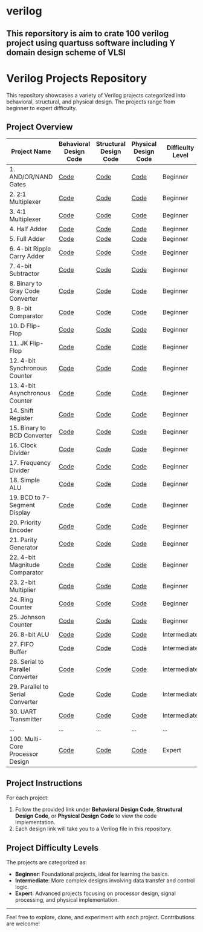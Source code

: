 # verilog

## This reporsitory is aim to crate 100 verilog project using quartuss software including Y domain design scheme of VLSI

# Verilog Projects Repository

This repository showcases a variety of Verilog projects categorized into behavioral, structural, and physical design. The projects range from beginner to expert difficulty. 

## Project Overview

| Project Name                                 | Behavioral Design Code | Structural Design Code | Physical Design Code | Difficulty Level |
|----------------------------------------------|-------------------------|------------------------|----------------------|-------------------|
| 1. AND/OR/NAND Gates                          | [Code](#)               | [Code](#)              | [Code](#)            | Beginner          |
| 2. 2:1 Multiplexer                            | [Code](#)               | [Code](#)              | [Code](#)            | Beginner          |
| 3. 4:1 Multiplexer                            | [Code](#)               | [Code](#)              | [Code](#)            | Beginner          |
| 4. Half Adder                                 | [Code](#)               | [Code](#)              | [Code](#)            | Beginner          |
| 5. Full Adder                                 | [Code](#)               | [Code](#)              | [Code](#)            | Beginner          |
| 6. 4-bit Ripple Carry Adder                   | [Code](#)               | [Code](#)              | [Code](#)            | Beginner          |
| 7. 4-bit Subtractor                           | [Code](#)               | [Code](#)              | [Code](#)            | Beginner          |
| 8. Binary to Gray Code Converter              | [Code](#)               | [Code](#)              | [Code](#)            | Beginner          |
| 9. 8-bit Comparator                           | [Code](#)               | [Code](#)              | [Code](#)            | Beginner          |
| 10. D Flip-Flop                               | [Code](#)               | [Code](#)              | [Code](#)            | Beginner          |
| 11. JK Flip-Flop                              | [Code](#)               | [Code](#)              | [Code](#)            | Beginner          |
| 12. 4-bit Synchronous Counter                 | [Code](#)               | [Code](#)              | [Code](#)            | Beginner          |
| 13. 4-bit Asynchronous Counter                | [Code](#)               | [Code](#)              | [Code](#)            | Beginner          |
| 14. Shift Register                            | [Code](#)               | [Code](#)              | [Code](#)            | Beginner          |
| 15. Binary to BCD Converter                   | [Code](#)               | [Code](#)              | [Code](#)            | Beginner          |
| 16. Clock Divider                             | [Code](#)               | [Code](#)              | [Code](#)            | Beginner          |
| 17. Frequency Divider                         | [Code](#)               | [Code](#)              | [Code](#)            | Beginner          |
| 18. Simple ALU                                | [Code](#)               | [Code](#)              | [Code](#)            | Beginner          |
| 19. BCD to 7-Segment Display                  | [Code](#)               | [Code](#)              | [Code](#)            | Beginner          |
| 20. Priority Encoder                          | [Code](#)               | [Code](#)              | [Code](#)            | Beginner          |
| 21. Parity Generator                          | [Code](#)               | [Code](#)              | [Code](#)            | Beginner          |
| 22. 4-bit Magnitude Comparator                | [Code](#)               | [Code](#)              | [Code](#)            | Beginner          |
| 23. 2-bit Multiplier                          | [Code](#)               | [Code](#)              | [Code](#)            | Beginner          |
| 24. Ring Counter                              | [Code](#)               | [Code](#)              | [Code](#)            | Beginner          |
| 25. Johnson Counter                           | [Code](#)               | [Code](#)              | [Code](#)            | Beginner          |
| 26. 8-bit ALU                                 | [Code](#)               | [Code](#)              | [Code](#)            | Intermediate      |
| 27. FIFO Buffer                               | [Code](#)               | [Code](#)              | [Code](#)            | Intermediate      |
| 28. Serial to Parallel Converter              | [Code](#)               | [Code](#)              | [Code](#)            | Intermediate      |
| 29. Parallel to Serial Converter              | [Code](#)               | [Code](#)              | [Code](#)            | Intermediate      |
| 30. UART Transmitter                          | [Code](#)               | [Code](#)              | [Code](#)            | Intermediate      |
| ...                                           | ...                     | ...                    | ...                  | ...               |
| 100. Multi-Core Processor Design              | [Code](#)               | [Code](#)              | [Code](#)            | Expert            |

## Project Instructions

For each project:
1. Follow the provided link under **Behavioral Design Code**, **Structural Design Code**, or **Physical Design Code** to view the code implementation.
2. Each design link will take you to a Verilog file in this repository.

## Project Difficulty Levels

The projects are categorized as:
- **Beginner**: Foundational projects, ideal for learning the basics.
- **Intermediate**: More complex designs involving data transfer and control logic.
- **Expert**: Advanced projects focusing on processor design, signal processing, and physical implementation.

---

Feel free to explore, clone, and experiment with each project. Contributions are welcome!

